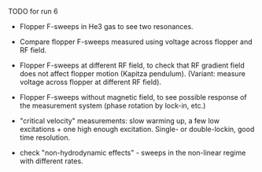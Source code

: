 TODO for run 6

- Flopper F-sweeps in He3 gas to see two resonances.

- Compare flopper F-sweeps measured using voltage across flopper and RF field.

- Flopper F-sweeps at different RF field, to check that RF gradient field does
  not affect flopper motion (Kapitza pendulum).
  (Variant: measure voltage across flopper at different RF field).

- Flopper F-sweeps without magnetic field, to see possible response of the
  measurement system (phase rotation by lock-in, etc.)

- "critical velocity" measurements: slow warming up, a few low excitations +
  one high enough excitation. Single- or double-lockin, good time resolution.

- check "non-hydrodynamic effects" - sweeps in the non-linear regime with different
  rates.